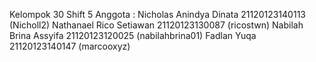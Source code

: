 Kelompok 30
Shift 5
Anggota : Nicholas Anindya Dinata 21120123140113 (Nicholl2)
          Nathanael Rico Setiawan 21120123130087 (ricostwn)
          Nabilah Brina Assyifa 21120123120025 (nabilahbrina01)
          Fadlan Yuqa 21120123140147 (marcooxyz)

